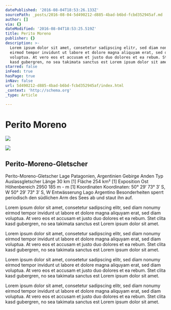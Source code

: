 ```yaml
---
datePublished: '2016-08-04T18:53:26.133Z'
sourcePath: _posts/2016-08-04-5d490212-d885-4bad-b6bd-fcbd352945af.md
author: []
via: {}
dateModified: '2016-08-04T18:53:25.519Z'
title: Perito Moreno
publisher: {}
description: >-
  Lorem ipsum dolor sit amet, consetetur sadipscing elitr, sed diam nonumy
  eirmod tempor invidunt ut labore et dolore magna aliquyam erat, sed diam
  voluptua. At vero eos et accusam et justo duo dolores et ea rebum. Stet clita
  kasd gubergren, no sea takimata sanctus est Lorem ipsum dolor sit amet.
starred: false
inFeed: true
hasPage: true
inNav: false
url: 5d490212-d885-4bad-b6bd-fcbd352945af/index.html
_context: 'http://schema.org'
_type: Article

---
```

# Perito Moreno
![](https://the-grid-user-content.s3-us-west-2.amazonaws.com/61114eea-b6ab-4697-9a1d-9f52f44c91c3.jpg)

<article style=""><img src="https://imgflo.herokuapp.com/graph/vahj1ThiexotieMo/bb2238a4cb428070cd35e8e6e27168e3/noop.jpg?input=https%3A%2F%2Fupload.wikimedia.org%2Fwikipedia%2Fcommons%2Fthumb%2F9%2F95%2FSantaCruz-PeritoMoreno-P2140146b.jpg%2F300px-SantaCruz-PeritoMoreno-P2140146b.jpg" /><h1>Perito-Moreno-Gletscher</h1><p>Perito-Moreno-Gletscher Lage Patagonien, Argentinien Gebirge Anden Typ Auslassgletscher Länge 30 km [1] Fläche 254 km² [1] Exposition Ost Höhenbereich 2950 185 m - m [1] Koordinaten Koordinaten: 50° 29′ 73° 3′ S, W 50° 29′ 73° 3′ S, W Entwässerung Lago Argentino Besonderheiten sperrt periodisch den südlichen Arm des Sees ab und staut ihn auf.</p></article>

Lorem ipsum dolor sit amet, consetetur sadipscing elitr, sed diam nonumy eirmod tempor invidunt ut labore et dolore magna aliquyam erat, sed diam voluptua. At vero eos et accusam et justo duo dolores et ea rebum. Stet clita kasd gubergren, no sea takimata sanctus est Lorem ipsum dolor sit amet.

Lorem ipsum dolor sit amet, consetetur sadipscing elitr, sed diam nonumy eirmod tempor invidunt ut labore et dolore magna aliquyam erat, sed diam voluptua. At vero eos et accusam et justo duo dolores et ea rebum. Stet clita kasd gubergren, no sea takimata sanctus est Lorem ipsum dolor sit amet.

Lorem ipsum dolor sit amet, consetetur sadipscing elitr, sed diam nonumy eirmod tempor invidunt ut labore et dolore magna aliquyam erat, sed diam voluptua. At vero eos et accusam et justo duo dolores et ea rebum. Stet clita kasd gubergren, no sea takimata sanctus est Lorem ipsum dolor sit amet.

Lorem ipsum dolor sit amet, consetetur sadipscing elitr, sed diam nonumy eirmod tempor invidunt ut labore et dolore magna aliquyam erat, sed diam voluptua. At vero eos et accusam et justo duo dolores et ea rebum. Stet clita kasd gubergren, no sea takimata sanctus est Lorem ipsum dolor sit amet.